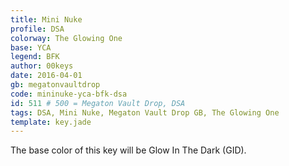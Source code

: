 ```yaml
---
title: Mini Nuke
profile: DSA
colorway: The Glowing One
base: YCA
legend: BFK
author: 00keys
date: 2016-04-01
gb: megatonvaultdrop
code: mininuke-yca-bfk-dsa
id: 511 # 500 = Megaton Vault Drop, DSA
tags: DSA, Mini Nuke, Megaton Vault Drop GB, The Glowing One
template: key.jade
---
```


The base color of this key will be Glow In The Dark (GID).
